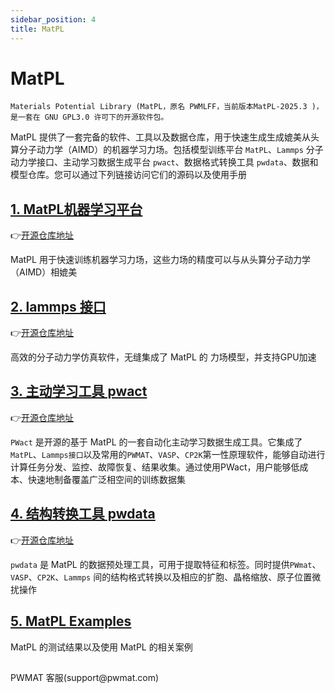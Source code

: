 ```yaml
---
sidebar_position: 4
title: MatPL
---
```


# MatPL

`Materials Potential Library (MatPL，原名 PWMLFF，当前版本MatPL-2025.3 )，是一套在 GNU GPL3.0 许可下的开源软件包。` 

MatPL 提供了一套完备的软件、工具以及数据仓库，用于快速生成生成媲美从头算分子动力学（AIMD）的机器学习力场。包括模型训练平台 `MatPL`、`Lammps` 分子动力学接口、主动学习数据生成平台 `pwact`、数据格式转换工具 `pwdata`、数据和模型仓库。您可以通过下列链接访问它们的源码以及使用手册

## [1. MatPL机器学习平台](./models/README.md)

👉[开源仓库地址](https://github.com/LonxunQuantum/MatPL)

MatPL 用于快速训练机器学习力场，这些力场的精度可以与从头算分子动力学（AIMD）相媲美

## [2. lammps 接口](./install/README.md)


👉[开源仓库地址](https://github.com/LonxunQuantum/lammps-MatPL)

<!-- 高效的分子动力学仿真软件，无缝集成了 MatPL 的 `DP` 模型（包括type embedding 以及 model compress）和 `NEP` 模型，模拟支持 `CPU(多核)` 以及 `GPU(多卡)` 。对于 `Linear` 和 `NN` 提供了基于 `fortran` 的 CPU 版本 Lammps 接口。 -->
高效的分子动力学仿真软件，无缝集成了 MatPL 的 力场模型，并支持GPU加速

## [3. 主动学习工具 pwact](./pwact/README.md)


👉[开源仓库地址](https://github.com/LonxunQuantum/PWact)

`PWact` 是开源的基于 MatPL 的一套自动化主动学习数据生成工具。它集成了 `MatPL`、`Lammps接口`以及常用的`PWMAT`、`VASP`、`CP2K`第一性原理软件，能够自动进行计算任务分发、监控、故障恢复、结果收集。通过使用PWact，用户能够低成本、快速地制备覆盖广泛相空间的训练数据集

## [4. 结构转换工具 pwdata](./pwdata/README.md)

👉[开源仓库地址](https://github.com/LonxunQuantum/pwdata)

`pwdata` 是 MatPL 的数据预处理工具，可用于提取特征和标签。同时提供`PWmat`、`VASP`、`CP2K`、`Lammps` 间的结构格式转换以及相应的扩胞、晶格缩放、原子位置微扰操作

<!-- ## [5. AIMD数据集以及模型仓库](https://github.com/LonxunQuantum/PWMLFF_library)

👉[开源仓库地址](https://github.com/LonxunQuantum/PWMLFF_library)

该数据仓库包含了常见体系的 `AIMD 数据集`、一些经过 `MatPL` 充分训练的力场模型，便于用户快速复用已有数据集和模型，以及在不同模型之间的横向比较和切换，节省数据制备和模型训练成本。 -->

## [5. MatPL Examples](./examples/README.md)

MatPL 的测试结果以及使用 MatPL 的相关案例

##
<div>
<div style={{ display: 'inline-block', marginRight: '10px' }}>
    <p style={{ textAlign: 'center' }}>PWMAT 客服(support@pwmat.com)</p>
</div>
</div>
